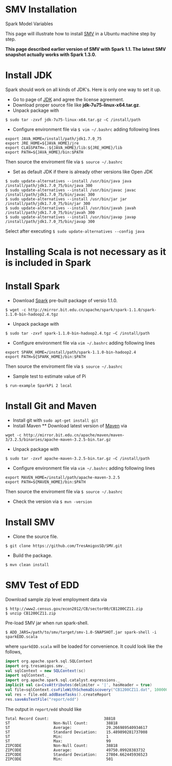 SMV Installation
===

Spark Model Variables

This page will illustrate how to install [SMV](https://github.com/TresAmigosSD/SMV) in 
a Ubuntu machine step by step.

**This page described earlier version of SMV with Spark 1.1. The latest SMV snapshot 
actually works with Spark 1.3.0.**

Install JDK
===========
Spark should work on all kinds of JDK's. Here is only one way to set it up.

* Go to page of [JDK](http://www.oracle.com/technetwork/java/javase/downloads/jdk7-downloads-1880260.html) and agree the license agreement.
* Download proper source file like **jdk-7u75-linux-x64.tar.gz**.
* Unpack package with 
```shell
$ sudo tar -zxvf jdk-7u75-linux-x64.tar.gz –C /install/path
```
* Configure environment file via ```$ vim ~/.bashrc``` adding following lines
```shell
export JAVA_HOME=/install/path/jdk1.7.0_75
export JRE_HOME=${JAVA_HOME}/jre
export CLASSPATH=.:${JAVA_HOME}/lib:${JRE_HOME}/lib
export PATH=${JAVA_HOME}/bin:$PATH
```
Then source the enviroment file via ```$ source ~/.bashrc```
* Set as default JDK if there is already other versions like Open JDK
```shell
$ sudo update-alternatives --install /usr/bin/java java /install/path/jdk1.7.0_75/bin/java 300
$ sudo update-alternatives --install /usr/bin/javac javac /install/path/jdk1.7.0_75/bin/javac 300
$ sudo update-alternatives --install /usr/bin/jar jar /install/path/jdk1.7.0_75/bin/jar 300 
$ sudo update-alternatives --install /usr/bin/javah javah /install/path/jdk1.7.0_75/bin/javah 300 
$ sudo update-alternatives --install /usr/bin/javap javap /install/path/jdk1.7.0_75/bin/javap 300
```
Select after executing ```$ sudo update-alternatives --config java```

Installing Scala is not necessary as it is included in Spark 
========

Install Spark
=======

* Download [Spark](http://mirror.bit.edu.cn/apache/spark/spark-1.1.0/spark-1.1.0-bin-hadoop2.4.tgz) pre-built package of versio 1.1.0.
```shell
$ wget -c http://mirror.bit.edu.cn/apache/spark/spark-1.1.0/spark-1.1.0-bin-hadoop2.4.tgz
```
* Unpack package with 
```shell
$ sudo tar -zxvf spark-1.1.0-bin-hadoop2.4.tgz –C /install/path
```
* Configure environment file via ```vim ~/.bashrc``` adding following lines
```shell
export SPARK_HOME=/install/path/spark-1.1.0-bin-hadoop2.4
export PATH=${SPARK_HOME}/bin:$PATH
```
Then source the enviroment file via ```$ source ~/.bashrc```
* Sample test to estimate value of Pi
```shell
$ run-example SparkPi 2 local
```

Install Git and Maven
=======
* Install git with ```sudo apt-get install git```
* Install Maven
** Download latest version of [Maven](http://maven.apache.org/) via
```shell
wget -c http://mirror.bit.edu.cn/apache/maven/maven-3/3.2.5/binaries/apache-maven-3.2.5-bin.tar.gz
```
* Unpack package with 
```shell
$ sudo tar -zxvf apache-maven-3.2.5-bin.tar.gz –C /install/path
```
* Configure environment file via ```vim ~/.bashrc``` adding following lines
```shell
export MAVEN_HOME=/install/path/apache-maven-3.2.5
export PATH=${MAVEN_HOME}/bin:$PATH
```
Then source the enviroment file via ```$ source ~/.bashrc```
* Check the version via ```$ mvn -version```

Install SMV
=======
* Clone the source file.
```shell
$ git clone https://github.com/TresAmigosSD/SMV.git
```
* Build the package.
```shell
$ mvn clean install
```

SMV Test of EDD
=======
Download sample zip level employment data via
```shell
$ http://www2.census.gov/econ2012/CB/sector00/CB1200CZ11.zip 
$ unzip CB1200CZ11.zip
```

Pre-load SMV jar when run spark-shell. 

```shell
$ ADD_JARS=/path/to/smv/target/smv-1.0-SNAPSHOT.jar spark-shell -i sparkEDD.scala
```
where `sparkEDD.scala` will be loaded for convenience. It could look like the follows,

```scala
import org.apache.spark.sql.SQLContext
import org.tresamigos.smv._
val sqlContext = new SQLContext(sc)
import sqlContext._
import org.apache.spark.sql.catalyst.expressions._
implicit val ca=CsvAttributes(delimiter = '|', hasHeader = true)
val file=sqlContext.csvFileWithSchemaDiscovery("CB1200CZ11.dat", 100000)
val res = file.edd.addBaseTasks().createReport
res.saveAsTextFile("report/edd")
```
The output in `report/edd` should like
```
Total Record Count:                        38818
ST                   Non-Null Count:        38818
ST                   Average:               29.266989540934617
ST                   Standard Deviation:    15.489890281737008
ST                   Min:                   1
ST                   Max:                   99
ZIPCODE              Non-Null Count:        38818
ZIPCODE              Average:               49750.09928383732
ZIPCODE              Standard Deviation:    27804.662445936523
ZIPCODE              Min:                   501
```
